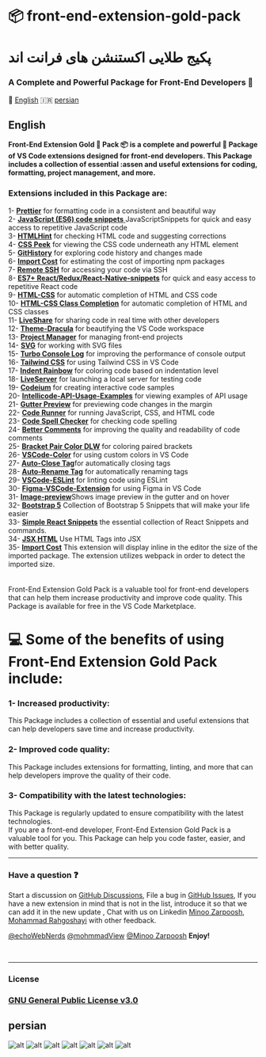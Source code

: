 # 📦 front-end-extension-gold-pack

# پکیج طلایی اکستنشن های فرانت اند

### A Complete and Powerful Package for Front-End Developers 🥇

🏴󠁧󠁢󠁥󠁮󠁧󠁿 <a href="#English">English</a> 🇮🇷 <a href="#persian">persian</a>

## English

**<p> Front-End Extension Gold 🥇 Pack 📦 is a complete and powerful 💪 Package of VS Code extensions designed for front-end developers. This Package includes a collection of essential :assen and useful extensions for coding, formatting, project  management, and more. </p>**

### Extensions included in this Package are:

1- [**Prettier**](https://marketplace.visualstudio.com/items?itemName=esbenp.prettier-vscode) for formatting code in a consistent and beautiful way <br>
2- [**JavaScript (ES6) code snippets** ](https://marketplace.visualstudio.com/items?itemName=xabikos.JavaScriptSnippets)JavaScriptSnippets for quick and easy access to repetitive JavaScript code <br>
3- [**HTMLHint**](https://marketplace.visualstudio.com/items?itemName=HTMLHint.vscode-htmlhint) for checking HTML code and suggesting corrections <br>
4- [**CSS Peek**](https://marketplace.visualstudio.com/items?itemName=pranaygp.vscode-css-peek) for viewing the CSS code underneath any HTML element <br>
5- [**GitHistory**](https://marketplace.visualstudio.com/items?itemName=donjayamanne.githistory) for exploring code history and changes made <br>
6- [**Import Cost**](https://marketplace.visualstudio.com/items?itemName=wix.vscode-import-cost) for estimating the cost of importing npm packages <br>
7- [**Remote SSH**](https://marketplace.visualstudio.com/items?itemName=ms-vscode-remote.remote-ssh) for accessing your code via SSH <br>
8- [**ES7+ React/Redux/React-Native-snippets**](https://marketplace.visualstudio.com/items?itemName=dsznajder.es7-react-js-snippets) for quick and easy access to repetitive React code <br>
9- [**HTML-CSS**](https://marketplace.visualstudio.com/items?itemName=solnurkarim.html-to-css-autocompletion) for automatic completion of HTML and CSS code <br>
10- [**HTML-CSS Class Completion**](https://marketplace.visualstudio.com/items?itemName=Zignd.html-css-class-completion) for automatic completion of HTML and CSS classes <br>
11- [**LiveShare**](https://marketplace.visualstudio.com/items?itemName=MS-vsliveshare.vsliveshare) for sharing code in real time with other developers <br>
12- [**Theme-Dracula**](https://marketplace.visualstudio.com/items?itemName=dracula-theme.theme-dracula) for beautifying the VS Code workspace <br>
13- [**Project Manager**](https://marketplace.visualstudio.com/items?itemName=alefragnani.project-manager) for managing front-end projects <br>
14- [**SVG**](https://marketplace.visualstudio.com/items?itemName=jock.svg) for working with SVG files <br>
15- [**Turbo Console Log**](https://marketplace.visualstudio.com/items?itemName=ChakrounAnas.turbo-console-log) for improving the performance of console output <br>
16- [**Tailwind CSS**](https://marketplace.visualstudio.com/items?itemName=bradlc.vscode-tailwindcss) for using Tailwind CSS in VS Code <br>
17- [**Indent Rainbow**](https://marketplace.visualstudio.com/items?itemName=oderwat.indent-rainbow) for coloring code based on indentation level <br>
18- [**LiveServer**](https://marketplace.visualstudio.com/items?itemName=ritwickdey.LiveServer) for launching a local server for testing code <br>
19- [**Codeium**](https://marketplace.visualstudio.com/items?itemName=Codeium.codeium) for creating interactive code samples <br>
20- [**Intellicode-API-Usage-Examples**](https://marketplace.visualstudio.com/items?itemName=VisualStudioExptTeam.intellicode-api-usage-examples) for viewing examples of API usage <br>
21- [**Gutter Preview**](https://marketplace.visualstudio.com/items?itemName=kisstkondoros.vscode-gutter-preview) for previewing code changes in the margin <br>
22- [**Code Runner**](https://marketplace.visualstudio.com/items?itemName=formulahendry.code-runner) for running JavaScript, CSS, and HTML code <br>
23- [**Code Spell Checker**](https://marketplace.visualstudio.com/items?itemName=streetsidesoftware.code-spell-checker) for checking code spelling <br>
24- [**Better Comments**](https://marketplace.visualstudio.com/items?itemName=aaron-bond.better-comments) for improving the quality and readability of code comments <br>
25- [**Bracket Pair Color DLW**](https://marketplace.visualstudio.com/items?itemName=CoenraadS.bracket-pair-colorizer-2) for coloring paired brackets <br>
26- [**VSCode-Color**](https://marketplace.visualstudio.com/items?itemName=anseki.vscode-color) for using custom colors in VS Code <br>
27- [**Auto-Close Tag**](https://marketplace.visualstudio.com/items?itemName=formulahendry.auto-close-tag)for automatically closing tags <br>
28- [**Auto-Rename Tag**](https://marketplace.visualstudio.com/items?itemName=formulahendry.auto-rename-tag) for automatically renaming tags <br>
29- [**VSCode-ESLint**](https://marketplace.visualstudio.com/items?itemName=formulahendry.auto-rename-tag) for linting code using ESLint <br>
30- [**Figma-VSCode-Extension**](https://marketplace.visualstudio.com/items?itemName=figma.figma-vscode-extension) for using Figma in VS Code <br>
31- [**Image-preview**](https://marketplace.visualstudio.com/items?itemName=kisstkondoros.vscode-gutter-preview)Shows image preview in the gutter and on hover<br>
32- [**Bootstrap 5**](https://marketplace.visualstudio.com/items?itemName=AnbuselvanRocky.bootstrap5-vscode) Collection of Bootstrap 5 Snippets that will make your life easier <br>
33- [**Simple React Snippets**](https://marketplace.visualstudio.com/items?itemName=burkeholland.simple-react-snippets) the essential collection of React Snippets and commands. <br>
34- [**JSX HTML**](https://marketplace.visualstudio.com/items?itemName=angelorafael.jsx-html-tags) Use HTML Tags into JSX <br>
35- [**Import Cost**](https://marketplace.visualstudio.com/items?itemName=wix.vscode-import-cost) This extension will display inline in the editor the size of the imported package. The extension utilizes webpack in order to detect the imported size. <br>
<br><br>
Front-End Extension Gold Pack is a valuable tool for front-end developers that can help them increase productivity and improve code quality. This Package is available for free in the VS Code Marketplace.

<h1>💻 Some of the benefits of using Front-End Extension Gold Pack include:</h1>

<h3>1- Increased productivity:</h3> This Package includes a collection of essential and useful extensions that can help developers save time and increase productivity.<br>
<h3>2- Improved code quality: </h3>This Package includes extensions for formatting, linting, and more that can help developers improve the quality of their code.<br>
<h3>3- Compatibility with the latest technologies: </h3>This Package is regularly updated to ensure compatibility with the latest technologies.<br>
If you are a front-end developer, Front-End Extension Gold Pack is a valuable tool for you. This Package can help you code faster, easier, and with better quality.



<br>
<hr>
<h3>Have a question ❓</h3>

Start a discussion on [GitHub Discussions](https://github.com/redhat-developer/vscode-java/discussions), File a bug in [GitHub Issues](https://github.com/echoWebNerds/VsCode_Front-End/issues), If you have a new extension in mind that is not in the list, introduce it so that we can add it in the new update , Chat with us on Linkedin [Minoo Zarpoosh](https://www.linkedin.com/in/minoo-zarpoosh-8ab60b25a), [Mohammad Rahgoshayi](linkedin.com/in/mohammad-rahgoshahi-b3654325a) with other feedback.

[@echoWebNerds](https://github.com/echoWebNerds)
[@mohmmadView](https://github.com/mohmmadView/)
[@Minoo Zarpoosh](https://github.com/Zarpoosh)
**Enjoy!**


<br>
<hr>
<h3>License<h3>

[GNU General Public License v3.0](https://github.com/echoWebNerds/VsCode_Front-End/blob/master/LICENSE)



## persian

![alt](./image/2.png)
![alt](./image/3.png)
![alt](./image/4.png)
![alt](./image/5.png)
![alt](./image/6.png)
![alt](./image/7.png)
![alt](./image/8.png)


